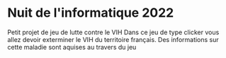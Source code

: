 # Nuit de l'informatique 2022

Petit projet de jeu de lutte contre le VIH
Dans ce jeu de type clicker vous allez devoir exterminer le VIH du territoire français.
Des informations sur cette maladie sont aquises au travers du jeu
